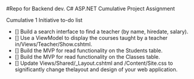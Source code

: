 #Repo for Backend dev. C# ASP.NET Cumulative Project Assignment

Cumulative 1 Initiative to-do list

- [] Build a search interface to find a teacher (by name, hiredate, salary).
- [] Use a ViewModel to display the courses taught by a teacher in/Views/Teacher/Show.cshtml.
- [] Build the MVP for read functionality on the Students table.
- [] Build the MVP for read functionality on the Classes table.
- [] Update Views/Shared/_Layout.cshtml and /Content/Site.css to significantly change thelayout and design of your web application.
